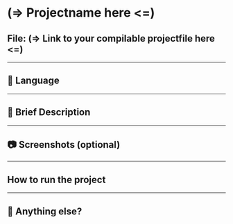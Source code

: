 # (=> Projectname here <=)
## File: (=> Link to your compilable projectfile here <=)

---

## 📘 Language

---

## 🧠 Brief Description

---

## 📷 Screenshots (optional)

---

## How to run the project

---

## 💬 Anything else?